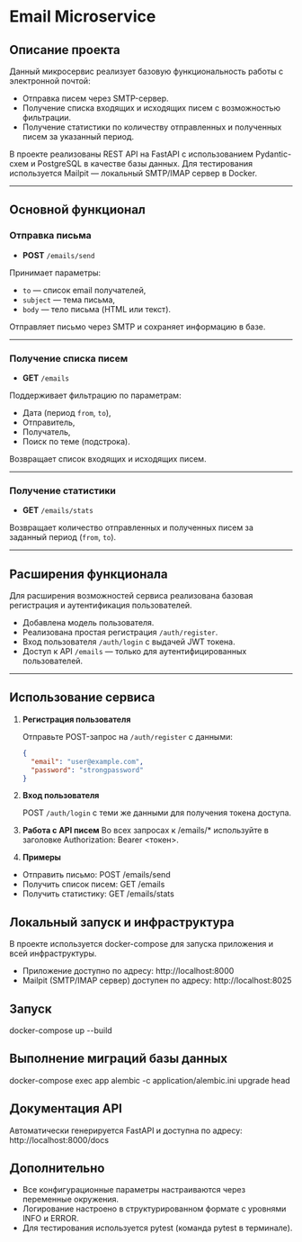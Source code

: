 # Email Microservice

## Описание проекта

Данный микросервис реализует базовую функциональность работы с электронной почтой:

- Отправка писем через SMTP-сервер.
- Получение списка входящих и исходящих писем с возможностью фильтрации.
- Получение статистики по количеству отправленных и полученных писем за указанный период.

В проекте реализованы REST API на FastAPI с использованием Pydantic-схем и PostgreSQL в качестве базы данных. Для тестирования используется Mailpit — локальный SMTP/IMAP сервер в Docker.

---

## Основной функционал

### Отправка письма

- **POST** `/emails/send`

Принимает параметры:

- `to` — список email получателей,
- `subject` — тема письма,
- `body` — тело письма (HTML или текст).

Отправляет письмо через SMTP и сохраняет информацию в базе.

---

### Получение списка писем

- **GET** `/emails`

Поддерживает фильтрацию по параметрам:

- Дата (период `from`, `to`),
- Отправитель,
- Получатель,
- Поиск по теме (подстрока).

Возвращает список входящих и исходящих писем.

---

### Получение статистики

- **GET** `/emails/stats`

Возвращает количество отправленных и полученных писем за заданный период (`from`, `to`).

---

## Расширения функционала

Для расширения возможностей сервиса реализована базовая регистрация и аутентификация пользователей.

- Добавлена модель пользователя.
- Реализована простая регистрация `/auth/register`.
- Вход пользователя `/auth/login` с выдачей JWT токена.
- Доступ к API `/emails` — только для аутентифицированных пользователей.

---

## Использование сервиса

1. **Регистрация пользователя**

   Отправьте POST-запрос на `/auth/register` с данными:

   ```json
   {
     "email": "user@example.com",
     "password": "strongpassword"
   }
2. **Вход пользователя**

    POST `/auth/login` с теми же данными для получения токена доступа.

3. **Работа с API писем**
    Во всех запросах к /emails/* используйте в заголовке Authorization: Bearer <токен>.

4. **Примеры**

- Отправить письмо: POST /emails/send
- Получить список писем: GET /emails
- Получить статистику: GET /emails/stats

## Локальный запуск и инфраструктура
В проекте используется docker-compose для запуска приложения и всей инфраструктуры.

- Приложение доступно по адресу: http://localhost:8000
- Mailpit (SMTP/IMAP сервер) доступен по адресу: http://localhost:8025

##  Запуск
docker-compose up --build

## Выполнение миграций базы данных
docker-compose exec app alembic -c application/alembic.ini upgrade head

## Документация API
Автоматически генерируется FastAPI и доступна по адресу:
http://localhost:8000/docs

## Дополнительно
- Все конфигурационные параметры настраиваются через переменные окружения.
- Логирование настроено в структурированном формате с уровнями INFO и ERROR.
- Для тестирования используется pytest (команда pytest в терминале).
